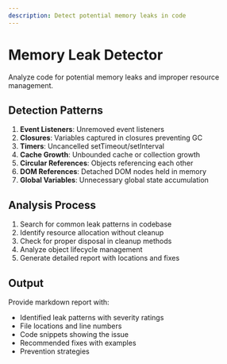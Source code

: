 ```yaml
---
description: Detect potential memory leaks in code
---
```


# Memory Leak Detector

Analyze code for potential memory leaks and improper resource management.

## Detection Patterns

1. **Event Listeners**: Unremoved event listeners
2. **Closures**: Variables captured in closures preventing GC
3. **Timers**: Uncancelled setTimeout/setInterval
4. **Cache Growth**: Unbounded cache or collection growth
5. **Circular References**: Objects referencing each other
6. **DOM References**: Detached DOM nodes held in memory
7. **Global Variables**: Unnecessary global state accumulation

## Analysis Process

1. Search for common leak patterns in codebase
2. Identify resource allocation without cleanup
3. Check for proper disposal in cleanup methods
4. Analyze object lifecycle management
5. Generate detailed report with locations and fixes

## Output

Provide markdown report with:
- Identified leak patterns with severity ratings
- File locations and line numbers
- Code snippets showing the issue
- Recommended fixes with examples
- Prevention strategies
